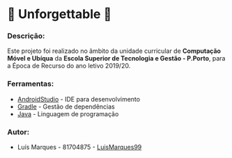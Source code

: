 # :bell: Unforgettable :bell:

### Descrição:
Este projeto foi realizado no âmbito da unidade curricular de **Computação Móvel e Ubíqua** da **Escola Superior de Tecnologia e Gestão - P.Porto**, para a Época de Recurso do ano letivo 2019/20.


### Ferramentas:
* [AndroidStudio](https://developer.android.com/studio) - IDE para desenvolvimento
* [Gradle](https://gradle.org/) - Gestão de dependências
* [Java](https://www.java.com/en/) - Linguagem de programação


### Autor:
* Luís Marques - 81704875 - [LuisMarques99](https://github.com/LuisMarques99)
